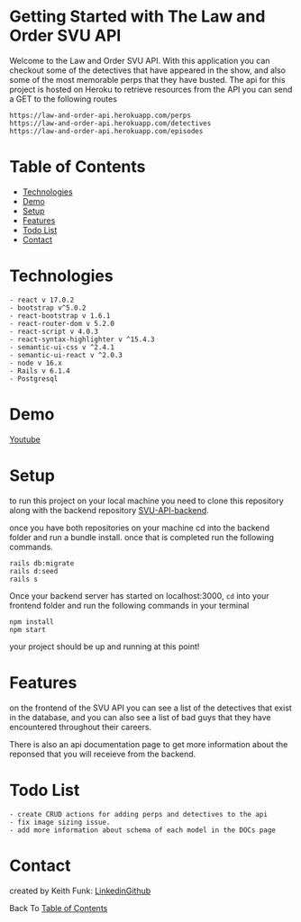 # Getting Started with The Law and Order SVU API
Welcome to the Law and Order SVU API. With this application you can checkout some of the detectives that have appeared in the show, and also some of the most memorable perps   that they have busted.
The api for this project is hosted on Heroku
  to retrieve resources from the API you can send a GET to the following routes
  ```
  https://law-and-order-api.herokuapp.com/perps
  https://law-and-order-api.herokuapp.com/detectives
  https://law-and-order-api.herokuapp.com/episodes
  ```
  
# Table of Contents
- [Technologies](#Technologies)
- [Demo](#Demo)
- [Setup](#Setup)
- [Features](#Features)
- [Todo List](#Todo-list)
- [Contact](#Contact)

# Technologies
    - react v 17.0.2
    - bootstrap v^5.0.2
    - react-bootstrap v 1.6.1
    - react-router-dom v 5.2.0
    - react-script v 4.0.3
    - react-syntax-highlighter v ^15.4.3
    - semantic-ui-css v ^2.4.1
    - semantic-ui-react v ^2.0.3
    - node v 16.x
    - Rails v 6.1.4
    - Postgresql 
    
# Demo
[Youtube](https://youtu.be/KdwoW42bQ6o)
# Setup
to run this project on your local machine you need to clone this repository along with the backend repository [SVU-API-backend](https://github.com/Sunset05/law_and_order_api_backend). 

once you have both repositories on your machine cd into the backend folder and run a bundle install. once that is completed run the following commands.

    rails db:migrate
    rails d:seed
    rails s
Once your backend server has started on localhost:3000, ```cd``` into your frontend folder and run the following commands in your terminal

    npm install
    npm start

your project should be up and running at this point!

# Features
on the frontend of the SVU API you can see a list of the detectives that exist in the database, and you can also see a list of bad guys that they have encountered throughout their careers.

There is also an api documentation page to get more information about the reponsed that you will receieve from the backend.

# Todo List
    - create CRUD actions for adding perps and detectives to the api
    - fix image sizing issue.
    - add more information about schema of each model in the DOCs page

# Contact
created by Keith Funk:
[Linkedin](https://www.linkedin.com/in/keith-funk-7082a315b/)[Github](https://github.com/Sunset05)

Back To [Table of Contents](#table-of-contents)
